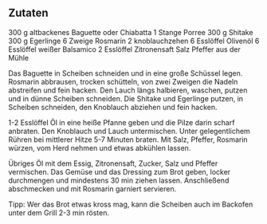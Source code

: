 ## Zutaten
300 g altbackenes Baguette oder Chiabatta
1 Stange Porree
300 g Shitake
300 g Egerlinge
6 Zweige Rosmarin
2 knoblauchzehen
6 Esslöffel Olivenöl
6 Esslöffel weißer Balsamico
2 Esslöffel Zitronensaft
Salz
Pfeffer aus der Mühle

Das Baguette in Scheiben schneiden und in eine große Schüssel legen. Rosmarin abbrausen, trocken schütteln, von zwei Zweigen die Nadeln abstreifen und fein hacken. Den Lauch längs halbieren, waschen, putzen und in dünne Scheiben schneiden. Die Shitake und Egerlinge putzen, in Scheiben schneiden, den Knoblauch abziehen und fein hacken. 

1-2 Esslöffel Öl in eine heiße Pfanne geben und die Pilze darin scharf anbraten. Den Knoblauch und Lauch untermischen. Unter gelegentlichem Rühren bei mittlerer Hitze 5-7 Minuten braten. Mit Salz, Pfeffer, Rosmarin würzen, vom Herd nehmen und etwas abkühlen lassen.

Übriges Öl mit dem Essig, Zitronensaft, Zucker, Salz und Pfeffer vermischen. Das Gemüse und das Dressing zum Brot geben, locker durchmengen und mindestens 30 min ziehen lassen. Anschließend abschmecken und mit Rosmarin garniert servieren.

Tipp: Wer das Brot etwas kross mag, kann die Scheiben auch im Backofen unter dem Grill 2-3 min rösten.
